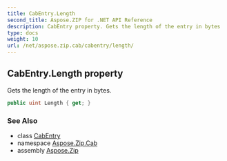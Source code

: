 ```yaml
---
title: CabEntry.Length
second_title: Aspose.ZIP for .NET API Reference
description: CabEntry property. Gets the length of the entry in bytes
type: docs
weight: 10
url: /net/aspose.zip.cab/cabentry/length/
---
```

## CabEntry.Length property

Gets the length of the entry in bytes.

```csharp
public uint Length { get; }
```

### See Also

* class [CabEntry](../)
* namespace [Aspose.Zip.Cab](../../cabentry/)
* assembly [Aspose.Zip](../../../)


